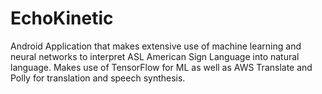 # EchoKinetic
Android Application that makes extensive use of machine learning and neural networks to interpret ASL American Sign Language into natural language. Makes use of TensorFlow for ML as well as AWS Translate and Polly for translation and speech synthesis.
